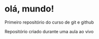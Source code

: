 # olá, mundo!
 Primeiro repositório do curso de git e github

Repositório criado durante uma aula ao vivo